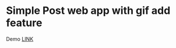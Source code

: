 # Simple Post web app with gif add feature


Demo [LINK](https://tunikipatinaveen.github.io/taskgify/)
